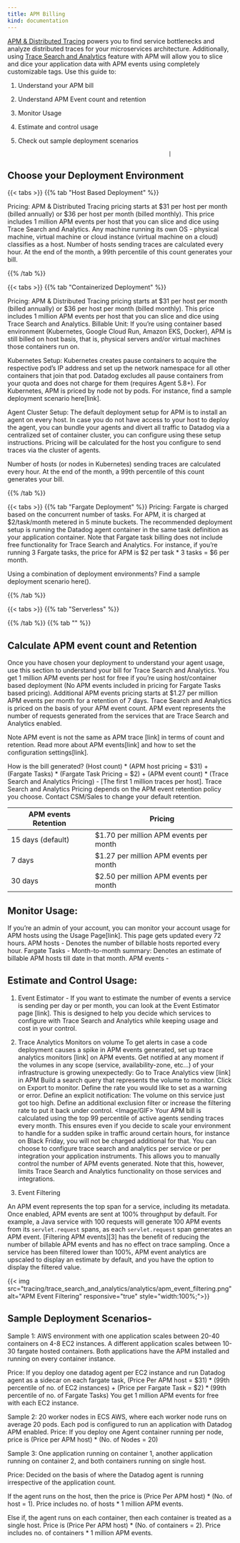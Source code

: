 ```yaml
---
title: APM Billing
kind: documentation
---
```




[APM & Distributed Tracing]() powers you to find service bottlenecks and analyze distributed traces for your microservices architecture. Additionally, using [Trace Search and Analytics]() feature with APM will allow you to slice and dice your application data with APM events using completely customizable tags. Use this guide to:
1. Understand your APM bill
2. Understand APM Event count and retention
3. Monitor Usage
4. Estimate and control usage 
5. Check out sample deployment scenarios

                                                      |

## Choose your Deployment Environment


{{< tabs >}}
{{% tab "Host Based Deployment" %}}

Pricing: APM & Distributed Tracing pricing starts at $31 per host per month (billed annually) or $36 per host per month (billed monthly). This price includes 1 million APM events per host that you can slice and dice using Trace Search and Analytics. Any machine running its own OS - physical machine, virtual machine or cloud instance (virtual machine on a cloud) classifies as a host. 
Number of hosts sending traces are calculated every hour. At the end of the month, a 99th percentile of this count generates your bill. 


{{% /tab %}}


{{< tabs >}}
{{% tab "Containerized Deployment" %}}

Pricing: APM & Distributed Tracing pricing starts at $31 per host per month (billed annually) or $36 per host per month (billed monthly). This price includes 1 million APM events per host that you can slice and dice using Trace Search and Analytics. 
Billable Unit: If you’re using container based environment (Kubernetes, Google Cloud Run, Amazon EKS, Docker), APM is still billed on host basis, that is, physical servers and/or virtual machines those containers run on.

Kubernetes Setup: 
Kubernetes creates pause containers to acquire the respective pod’s IP address and set up the network namespace for all other containers that join that pod. Datadog excludes all pause containers from your quota and does not charge for them (requires Agent 5.8+). For Kubernetes, APM is priced by node not by pods. For instance, find a sample deployment scenario here[link].

Agent Cluster Setup:
The default deployment setup for APM is to install an agent on every host. In case you do not have access to your host to deploy the agent, you can bundle your agents and divert all traffic to Datadog via a centralized set of container cluster, you can configure using these setup instructions. Pricing will be calculated for the host you configure to send traces via the cluster of agents.

Number of hosts (or nodes in Kubernetes) sending traces are calculated every hour. At the end of the month, a 99th percentile of this count generates your bill. 

{{% /tab %}}

{{< tabs >}}
{{% tab "Fargate Deployment" %}}
Pricing: Fargate is charged based on the concurrent number of tasks. For APM, it is charged at $2/task/month metered in 5 minute buckets. The recommended deployment setup is running the Datadog agent container in the same task definition as your application container. Note that Fargate task billing does not include free functionality for Trace Search and Analytics.
For instance, if you’re running 3 Fargate tasks, the price for APM is $2 per task * 3 tasks = $6 per month.

Using a combination of deployment environments? Find a sample deployment scenario here().


{{% /tab %}}

{{< tabs >}}
{{% tab "Serverless" %}}



{{% /tab %}}
{{% tab "" %}}

## Calculate APM event count and Retention

Once you have chosen your deployment to understand your agent usage, use this section to understand your bill for Trace Search and Analytics. You get 1 million APM events per host for free if you’re using host/container based deployment (No APM events included in pricing for Fargate Tasks based pricing). Additional APM events pricing starts at $1.27 per million APM events per month for a retention of 7 days. Trace Search and Analytics is priced on the basis of your APM event count. APM event represents the number of requests generated from the services that are Trace Search and Analytics enabled.

Note APM event is not the same as APM trace [link] in terms of count and retention. Read more about APM events[link] and how to set the configuration settings[link].

How is the bill generated? 
(Host count) * (APM host pricing = $31) + (Fargate Tasks) * (Fargate Task Pricing = $2) + (APM event count) * (Trace Search and Analytics Pricing) - [The first 1 million traces per host]. 
Trace Search and Analytics Pricing depends on the APM event retention policy you choose. Contact CSM/Sales to change your default retention.

| APM events Retention               | Pricing             |
|-----------------------|-------------------------|
| 15 days (default)               | $1.70 per million APM events per month                                                       |
| 7 days              | $1.27 per million APM events per month   |
| 30 days                 | $2.50 per million APM events per month                                                        |


## Monitor Usage:
If you’re an admin of your account, you can monitor your account usage for APM hosts using the Usage Page[link]. This page gets updated every 72 hours. 
APM hosts - Denotes the number of billable hosts reported every hour.
Fargate Tasks - 
Month-to-month summary: Denotes an estimate of billable APM hosts till date in that month.
APM events - 

## Estimate and Control Usage:

1. Event Estimator - If you want to estimate the number of events a service is sending per day or per month, you can look at the Event Estimator page [link]. This is designed to help you decide which services to configure with Trace Search and Analytics while keeping usage and cost in your control.

2. Trace Analytics Monitors on volume
To get alerts in case a code deployment causes a spike in APM events generated, set up trace analytics monitors [link] on APM events. Get notified at any moment if the volumes in any scope (service, availability-zone, etc…) of your infrastructure is growing unexpectedly:
Go to Trace Analytics view [link] in APM
Build a search query that represents the volume to monitor.
Click on Export to monitor.
Define the rate you would like to set as a warning or error.
Define an explicit notification: The volume on this service just got too high. Define an additional exclusion filter or increase the filtering rate to put it back under control.
<Image/GIF>
Your APM bill is calculated using the top 99 percentile of active agents sending traces every month. This ensures even if you decide to scale your environment to handle for a sudden spike in traffic around certain hours, for instance on Black Friday, you will not be charged additional for that.
You can choose to configure trace search and analytics per service or per integration your application instruments. This allows you to manually control the number of APM events generated. Note that this, however, limits Trace Search and Analytics functionality on those services and integrations.
3. Event Filtering

An APM event represents the top span for a service, including its metadata. Once enabled, APM events are sent at 100% throughput by default. For example, a Java service with 100 requests will generate 100 APM events from its `servlet.request` spans, as each `servlet.request` span generates an APM event. [Filtering APM events][3] has the benefit of reducing the number of billable APM events and has no effect on trace sampling. Once a service has been filtered lower than 100%, APM event analytics are upscaled to display an estimate by default, and you have the option to display the filtered value.

{{< img src="tracing/trace_search_and_analytics/analytics/apm_event_filtering.png" alt="APM Event Filtering" responsive="true" style="width:100%;">}}


## Sample Deployment Scenarios- 

Sample 1: AWS environment with one application scales between 20-40 containers on 4-8 EC2 instances. A different application scales between 10-30 fargate hosted containers. Both applications have the APM installed and running on every container instance. 

Price: If you deploy one datadog agent per EC2 instance and run Datadog agent as a sidecar on each fargate task, 
(Price Per APM host = $31) * (99th percentile of no. of EC2 instances) + (Price per Fargate Task = $2) * (99th percentile of no. of Fargate Tasks)
You get 1 million APM events for free with each EC2 instance.

Sample 2: 20 worker nodes in ECS AWS, where each worker node runs on average 20 pods. Each pod is configured to run an application with Datadog APM enabled.
Price: If you deploy one Agent container running per node, price is (Price per APM host) * (No. of Nodes = 20)

Sample 3: One application running on container 1, another application running on container 2, and both containers running on single host. 

Price: Decided on the basis of where the Datadog agent is running irrespective of the application count. 

If the agent runs on the host, then the price is (Price Per APM host) * (No. of host = 1). Price includes no. of hosts * 1 million APM events. 

Else if, the agent runs on each container, then each container is treated as a single host. Price is (Price Per APM host) * (No. of containers = 2). Price includes no. of containers * 1 million APM events.

